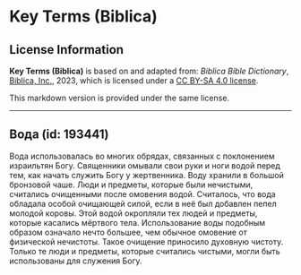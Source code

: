 # Key Terms (Biblica)

## License Information

**Key Terms (Biblica)** is based on and adapted from: _Biblica Bible Dictionary_, [Biblica, Inc.](https://www.biblica.com/), 2023, which is licensed under a [CC BY-SA 4.0 license](https://creativecommons.org/licenses/by-sa/4.0/legalcode.en).

This markdown version is provided under the same license.



--------------------------------

## Вода (id: 193441)

Вода использовалась во многих обрядах, связанных с поклонением израильтян Богу. Священники омывали свои руки и ноги водой перед тем, как начать служить Богу у жертвенника. Воду хранили в большой бронзовой чаше. Люди и предметы, которые были нечистыми, считались очищенными после омовения водой. Считалось, что вода обладала особой очищающей силой, если в неё был добавлен пепел молодой коровы. Этой водой окропляли тех людей и предметы, которые касались мёртвого тела. Использование воды подобным образом означало нечто большее, чем обычное омовение от физической нечистоты. Такое очищение приносило духовную чистоту. Только те люди и предметы, которые считались чистыми, могли быть использованы для служения Богу.


